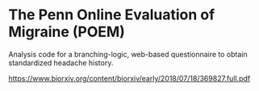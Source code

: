 # The Penn Online Evaluation of Migraine (POEM)

Analysis code for a branching-logic, web-based questionnaire to obtain standardized headache history.

https://www.biorxiv.org/content/biorxiv/early/2018/07/18/369827.full.pdf
